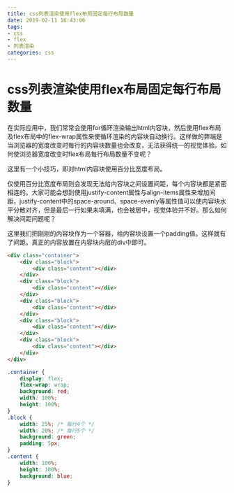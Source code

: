 ```yaml
---
title: css列表渲染使用flex布局固定每行布局数量
date: 2019-02-11 16:43:06
tags:
- css
- flex
- 列表渲染
categories: css
---
```


# css列表渲染使用flex布局固定每行布局数量

在实际应用中，我们常常会使用for循环渲染输出html内容块，然后使用flex布局及flex布局中的flex-wrap属性来使循环渲染的内容块自动换行。这样做的弊端是当浏览器的宽度改变时每行的内容块数量也会改变，无法获得统一的视觉体验。如何使浏览器宽度改变时flex布局每行布局数量不变呢？

这里有一个小技巧，即对html内容块使用百分比宽度布局。

仅使用百分比宽度布局则会发现无法给内容块之间设置间距，每个内容块都是紧密相连的。大家可能会想到使用justify-content属性与align-items属性来增加间距，justify-content中的space-around、space-evenly等属性值可以使内容块水平分散对齐，但是最后一行如果未填满，也会被居中，视觉体验并不好。那么如何解决间距问题呢？

这里我们把刚刚的内容块作为一个容器，给内容块设置一个padding值。这样就有了间距。真正的内容放置在内容块内层的div中即可。

```html
<div class="container">
    <div class="block">
        <div class="content"></div>
    </div>
    <div class="block">
        <div class="content"></div>
    </div>
    <div class="block">
        <div class="content"></div>
    </div>
    <div class="block">
        <div class="content"></div>
    </div>
    <div class="block">
        <div class="content"></div>
    </div>
</div>
```

```css
.container {
    display: flex;
    flex-wrap: wrap;
    background: red;
    width: 100%;
    height: 100%;
}
.block {
    width: 25%; /* 每行4个 */
    width: 20%; /* 每行5个 */
    background: green;
    padding: 5px;
}
.content {
    width: 100%;
    height: 100%;
    background: blue;
}
```